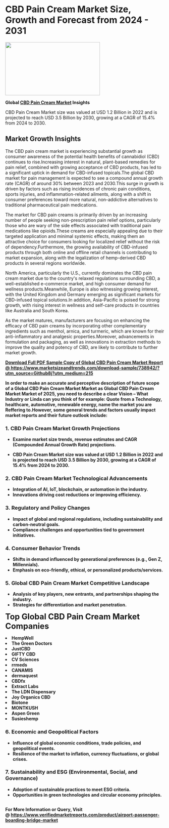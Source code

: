 <H1>CBD Pain Cream Market Size, Growth and Forecast from 2024 - 2031</H1><img class="aligncenter size-medium wp-image-584254" src="https://thirdeyenews.in/wp-content/uploads/2024/09/Global-Market-Research-300x168.jpeg" alt="" width="300" height="168" /><p><strong>Global&nbsp;<a href="https://www.marketsizeandtrends.com/download-sample/738942/?utm_source=Github8j?utm_medium=215">CBD Pain Cream Market</a> Insights</strong></p><p>CBD Pain Cream Market size was valued at USD 1.2 Billion in 2022 and is projected to reach USD 3.5 Billion by 2030, growing at a CAGR of 15.4% from 2024 to 2030.</p><p><h2>Market Growth Insights</h2> <p>The CBD pain cream market is experiencing substantial growth as consumer awareness of the potential health benefits of cannabidiol (CBD) continues to rise.Increasing interest in natural, plant-based remedies for pain relief, combined with growing acceptance of CBD products, has led to a significant uptick in demand for CBD-infused topicals.The global CBD market for pain management is expected to see a compound annual growth rate (CAGR) of around 30% between 2023 and 2030.This surge in growth is driven by factors such as rising incidences of chronic pain conditions, sports injuries, and inflammation-related ailments, along with a shift in consumer preferences toward more natural, non-addictive alternatives to traditional pharmaceutical pain medications.</p> <p><strong><a href="#"></a></strong></p> <p>The market for CBD pain creams is primarily driven by an increasing number of people seeking non-prescription pain relief options, particularly those who are wary of the side effects associated with traditional pain medications like opioids.These creams are especially appealing due to their targeted application and minimal systemic effects, making them an attractive choice for consumers looking for localized relief without the risk of dependency.Furthermore, the growing availability of CBD-infused products through both online and offline retail channels is contributing to market expansion, along with the legalization of hemp-derived CBD products in several regions worldwide.</p> <p>North America, particularly the U.S., currently dominates the CBD pain cream market due to the country's relaxed regulations surrounding CBD, a well-established e-commerce market, and high consumer demand for wellness products.Meanwhile, Europe is also witnessing growing interest, with the United Kingdom and Germany emerging as significant markets for CBD-infused topical solutions.In addition, Asia-Pacific is poised for strong growth, with rising interest in wellness and self-care products in countries like Australia and South Korea.</p> <p>As the market matures, manufacturers are focusing on enhancing the efficacy of CBD pain creams by incorporating other complementary ingredients such as menthol, arnica, and turmeric, which are known for their anti-inflammatory and analgesic properties.Moreover, advancements in formulation and packaging, as well as innovations in extraction methods to improve the quality and potency of CBD, are likely to contribute to further market growth.</p> <p><strong><a href="#"></p><p><span class=""><strong>Download Full PDF Sample Copy of Global CBD Pain Cream Market Report</strong> @ <a href="https://www.marketsizeandtrends.com/download-sample/738942/?utm_source=Github8j?utm_medium=215" target="_blank">https://www.marketsizeandtrends.com/download-sample/738942/?utm_source=Github8j?utm_medium=215</a></span></p><p>In order to make an accurate and perceptive description of future scope of a Global&nbsp;CBD Pain Cream Market Market as Global&nbsp;CBD Pain Cream Market Market of 2025, you need to describe a clear Vision &ndash; What Industry or Linda can you think of for example: Quote from a Technology, healthcare, automotive, renewable energy, name the market you are Reffering to.However, some general trends and factors usually impact market reports and their future outlook include:</p><h3>1.&nbsp;<strong>CBD Pain Cream Market Growth Projections</strong></h3><ul><li>Examine market size trends, revenue estimates and CAGR (Compounded Annual Growth Rate) projections.</li><li><p>CBD Pain Cream Market size was valued at USD 1.2 Billion in 2022 and is projected to reach USD 3.5 Billion by 2030, growing at a CAGR of 15.4% from 2024 to 2030.</p></li></ul><h3>2.&nbsp;<strong>CBD Pain Cream Market Technological Advancements</strong></h3><ul><li>Integration of AI, IoT, blockchain, or automation in the industry.</li><li>Innovations driving cost reductions or improving efficiency.</li></ul><h3>3.&nbsp;<strong>Regulatory and Policy Changes</strong></h3><ul><li>Impact of global and regional regulations, including sustainability and carbon-neutral goals.</li><li>Compliance challenges and opportunities tied to government initiatives.</li></ul><h3>4.&nbsp;<strong>Consumer Behavior Trends</strong></h3><ul><li>Shifts in demand influenced by generational preferences (e.g., Gen Z, Millennials).</li><li>Emphasis on eco-friendly, ethical, or personalized products/services.</li></ul><h3>5.&nbsp;<strong>Global CBD Pain Cream Market Competitive Landscape</strong></h3><ul><li>Analysis of key players, new entrants, and partnerships shaping the industry.</li><li>Strategies for differentiation and market penetration.</li></ul><p data-pm-slice="1 1 []"><span style="color: inherit; font-family: inherit; font-size: 25px;">Top Global CBD Pain Cream Market Companies</span></p><div class="" data-test-id=""><p><li>HempWell</li><li> The Green Doctors</li><li> JustCBD</li><li> GIFTY CBD</li><li> CV Sciences</li><li> rrmeds</li><li> CANAMIS</li><li> dermaquest</li><li> CBDfx</li><li> Extract Labs</li><li> The LDN Dispensary</li><li> Joy Organics CBD</li><li> Biotone</li><li> MONTKUSH</li><li> Aspen Green</li><li> Susieshemp</li></p></div><h3>6.&nbsp;<strong>Economic and Geopolitical Factors</strong></h3><ul><li>Influence of global economic conditions, trade policies, and geopolitical events.</li><li>Resilience of the market to inflation, currency fluctuations, or global crises.</li></ul><h3>7.&nbsp;<strong>Sustainability and ESG (Environmental, Social, and Governance)</strong></h3><ul><li>Adoption of sustainable practices to meet ESG criteria.</li><li>Opportunities in green technologies and circular economy principles.</li></ul><h2><strong style="font-size: 14px;">For More Information or Query, Visit @&nbsp;</strong><a style="background-color: #ffffff; font-size: 14px;" href="https://www.marketsizeandtrends.com/report/cbd-pain-cream-market/" target="_blank">https://www.verifiedmarketreports.com/product/airport-passenger-boarding-bridge-market</a></h2>